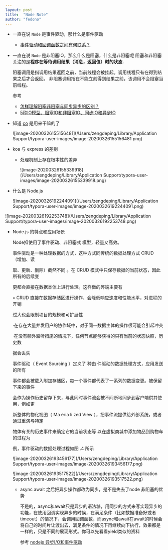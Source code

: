 ```yaml
---
layout: post
title:  "Node Note"
author: "fedono"
---
```


- 一直在说 `Node` 是事件驱动，那什么是事件驱动

  - [事件驱动和回调函数之间有何联系？](https://www.zhihu.com/question/30396023/answer/447966119)

- 一直在说 `Node` 是非阻塞IO，那么什么是阻塞，什么是非阻塞呢
  阻塞和非阻塞关注的是**程序在等待调用结果（消息，返回值）时的状态.**

  阻塞调用是指调用结果返回之前，当前线程会被挂起。调用线程只有在得到结果之后才会返回。
  非阻塞调用指在不能立刻得到结果之前，该调用不会阻塞当前线程。

  参考

  	- [怎样理解阻塞非阻塞与同步异步的区别？](https://www.zhihu.com/question/19732473/answer/241673170)
  	- [5种IO模型、阻塞IO和非阻塞IO、同步IO和异步IO](https://blog.csdn.net/tjiyu/article/details/52959418)

- 知道 [co](https://github.com/tj/co) 是用来干嘛的了

  ![image-20200326155156481](/Users/zengdeping/Library/Application Support/typora-user-images/image-20200326155156481.png)

- koa 与 express 的差别

  - 处理机制上存在根本性的差异

    ![image-20200326155339918](/Users/zengdeping/Library/Application Support/typora-user-images/image-20200326155339918.png)

- 什么是 Node.js

  ![image-20200326192244091](/Users/zengdeping/Library/Application Support/typora-user-images/image-20200326192244091.png)

![image-20200326192253748](/Users/zengdeping/Library/Application Support/typora-user-images/image-20200326192253748.png)

- Node.js 的特点和应用场景

  Node扣使用了事件驱动、非阻塞式 模型，轻量又高效。

  事件驱动是一种处理数据的方式，这种方式同传统的数据处理方式 CRUD （增加、读

  取、更新、删除）截然不同 。在 CRUD 模式中只保存数据的当前状态，因此所有的后续变

  更都会直接在数据本体上进行处理。这样做的弊端主要有

  • CRUD 直接在数据存储区进行操作，会降低响应速度和性能水平，对进程的开销

  过大也会限制项目的规模和可扩展性

  ·在存在大量并发用户的协作域中，对于同一数据主体的操作很可能会引起冲突

  ·在没有额外监听措施的情况下，任何节点能够获得的只有当前的状态快照，历史数

  据会丢失

  事件驱动（ Event Sourcing ）定义了 种由 件驱动的数据处理方式，应用发送的所有

  事件都会被载入附加存储区，每一个事件都代表了一系列的数据变更。被保留下来的事件

  会作为操作历史留存下来，与此同时事件流会被不间断地同步到客户端供其使用，例如更

  新整体的物化视图（ Ma eria li zed View ），把事件流提供给外部系统，或者通过重演与特定

  物体有关的历史事件来确定它的当前状态等 以在虚拟商城中添加物品到购物车的过程为

  例，事件驱动的数据处理过程如图 .4 所示

  ![image-20200326193456177](/Users/zengdeping/Library/Application Support/typora-user-images/image-20200326193456177.png)

  ![image-20200326193517522](/Users/zengdeping/Library/Application Support/typora-user-images/image-20200326193517522.png)

  - async await 之后把异步操作都改为同步，是不是失去了node 非阻塞的优势

    不是的，async和await只是异步的语法糖，用同步的方式来写实现异步的功能，在使用回调实现异步的时候，在满足条件（比如数据准备好或者timeout）的情况下，会调用回调函数，而async和await在await的时候会将自己的时间片让渡出去，满足条件的情况下再继续向下执行，效果都是一样的，只是不同的展现形式。你可以先看看yield类似的资料

    参考 [nodejs 异步I/O和事件驱动](https://segmentfault.com/a/1190000005173218)

